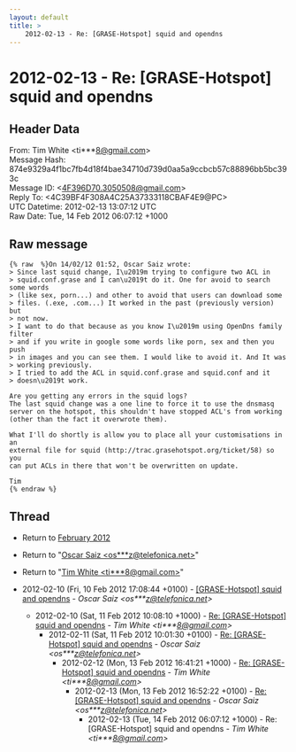 ```yaml
---
layout: default
title: >
    2012-02-13 - Re: [GRASE-Hotspot] squid and opendns
---
```


# 2012-02-13 - Re: [GRASE-Hotspot] squid and opendns

## Header Data

From: Tim White \<ti***8@gmail.com\><br>
Message Hash: 874e9329a4f1bc7fb4d18f4bae34710d739d0aa5a9ccbcb57c88896bb5bc393c<br>
Message ID: \<4F396D70.3050508@gmail.com\><br>
Reply To: \<4C39BF4F308A4C25A37333118CBAF4E9@PC\><br>
UTC Datetime: 2012-02-13 13:07:12 UTC<br>
Raw Date: Tue, 14 Feb 2012 06:07:12 +1000<br>

## Raw message

```
{% raw  %}On 14/02/12 01:52, Oscar Saiz wrote:
> Since last squid change, I\u2019m trying to configure two ACL in 
> squid.conf.grase and I can\u2019t do it. One for avoid to search some words 
> (like sex, porn...) and other to avoid that users can download some 
> files. (.exe, .com...) It worked in the past (previously version) but 
> not now.
> I want to do that because as you know I\u2019m using OpenDns family filter 
> and if you write in google some words like porn, sex and then you push 
> in images and you can see them. I would like to avoid it. And It was 
> working previously.
> I tried to add the ACL in squid.conf.grase and squid.conf and it 
> doesn\u2019t work.

Are you getting any errors in the squid logs?
The last squid change was a one line to force it to use the dnsmasq 
server on the hotspot, this shouldn't have stopped ACL's from working 
(other than the fact it overwrote them).

What I'll do shortly is allow you to place all your customisations in an 
external file for squid (http://trac.grasehotspot.org/ticket/58) so you 
can put ACLs in there that won't be overwritten on update.

Tim
{% endraw %}
```

## Thread

+ Return to [February 2012](/archive/2012/02)

+ Return to "[Oscar Saiz <os***z<span>@</span>telefonica.net>](/authors/os___z_at_telefonica_net)"
+ Return to "[Tim White <ti***8<span>@</span>gmail.com>](/authors/ti___8_at_gmail_com)"

+ 2012-02-10 (Fri, 10 Feb 2012 17:08:44 +0100) - [[GRASE-Hotspot] squid and opendns](/archive/2012/02/60e3e0fe5cb195598266e7ea3e7334077d1d956efe013948ba368940b805ce86) - _Oscar Saiz \<os***z@telefonica.net\>_
  + 2012-02-10 (Sat, 11 Feb 2012 10:08:10 +1000) - [Re: [GRASE-Hotspot] squid and opendns](/archive/2012/02/c5534c0f7df70fbe1bc00fd85fa6dc7bce8b8a3d75387552fdf05ffcf799b02a) - _Tim White \<ti***8@gmail.com\>_
    + 2012-02-11 (Sat, 11 Feb 2012 10:01:30 +0100) - [Re: [GRASE-Hotspot] squid and opendns](/archive/2012/02/33ebc5521cf08f6bbcddf73f011aaad0112a6e3623d43d0f702544946ddd9317) - _Oscar Saiz \<os***z@telefonica.net\>_
      + 2012-02-12 (Mon, 13 Feb 2012 16:41:21 +1000) - [Re: [GRASE-Hotspot] squid and opendns](/archive/2012/02/0720853aebe60e854c06611f181daaa5a98bf55592850820756891560e95e662) - _Tim White \<ti***8@gmail.com\>_
        + 2012-02-13 (Mon, 13 Feb 2012 16:52:22 +0100) - [Re: [GRASE-Hotspot] squid and opendns](/archive/2012/02/eb1602c1afae73cb199b882dfe2cc0633a3eceea53f073c2a37bf087a6488769) - _Oscar Saiz \<os***z@telefonica.net\>_
          + 2012-02-13 (Tue, 14 Feb 2012 06:07:12 +1000) - Re: [GRASE-Hotspot] squid and opendns - _Tim White \<ti***8@gmail.com\>_


